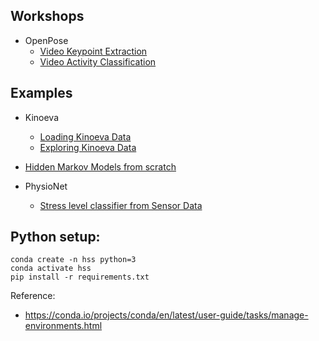 ## Workshops
- OpenPose
  - [Video Keypoint Extraction](04_pose_estimation.ipynb)
  - [Video Activity Classification](06_dozing_or_not.ipynb)

## Examples
- Kinoeva
  - [Loading Kinoeva Data](01_load_data.ipynb)
  - [Exploring Kinoeva Data](02_explore_data.ipynb)

- [Hidden Markov Models from scratch](03_hmms.ipynb)

- PhysioNet
  - [Stress level classifier from Sensor Data](05_physionet.ipynb)

## Python setup:
```
conda create -n hss python=3
conda activate hss
pip install -r requirements.txt
```
Reference:
- https://conda.io/projects/conda/en/latest/user-guide/tasks/manage-environments.html
